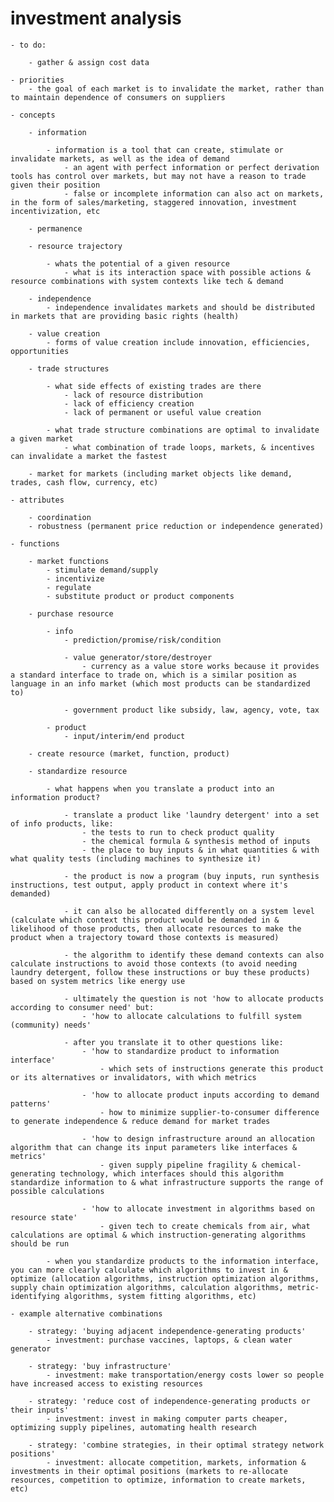 # investment analysis

	- to do:

		- gather & assign cost data

	- priorities
		- the goal of each market is to invalidate the market, rather than to maintain dependence of consumers on suppliers

	- concepts

		- information

			- information is a tool that can create, stimulate or invalidate markets, as well as the idea of demand
				- an agent with perfect information or perfect derivation tools has control over markets, but may not have a reason to trade given their position
				- false or incomplete information can also act on markets, in the form of sales/marketing, staggered innovation, investment incentivization, etc

		- permanence

		- resource trajectory 

			- whats the potential of a given resource
				- what is its interaction space with possible actions & resource combinations with system contexts like tech & demand

		- independence
			- independence invalidates markets and should be distributed in markets that are providing basic rights (health)

		- value creation
			- forms of value creation include innovation, efficiencies, opportunities

		- trade structures

			- what side effects of existing trades are there
				- lack of resource distribution
				- lack of efficiency creation
				- lack of permanent or useful value creation

			- what trade structure combinations are optimal to invalidate a given market
				- what combination of trade loops, markets, & incentives can invalidate a market the fastest

		- market for markets (including market objects like demand, trades, cash flow, currency, etc)

	- attributes

		- coordination
		- robustness (permanent price reduction or independence generated)
		
	- functions

		- market functions
			- stimulate demand/supply
			- incentivize
			- regulate
			- substitute product or product components

		- purchase resource

			- info 
				- prediction/promise/risk/condition

				- value generator/store/destroyer
					- currency as a value store works because it provides a standard interface to trade on, which is a similar position as language in an info market (which most products can be standardized to)

				- government product like subsidy, law, agency, vote, tax

			- product
				- input/interim/end product

		- create resource (market, function, product)

		- standardize resource

			- what happens when you translate a product into an information product?

				- translate a product like 'laundry detergent' into a set of info products, like:
					- the tests to run to check product quality
					- the chemical formula & synthesis method of inputs
					- the place to buy inputs & in what quantities & with what quality tests (including machines to synthesize it)
					
				- the product is now a program (buy inputs, run synthesis instructions, test output, apply product in context where it's demanded)

				- it can also be allocated differently on a system level (calculate which context this product would be demanded in & likelihood of those products, then allocate resources to make the product when a trajectory toward those contexts is measured)

				- the algorithm to identify these demand contexts can also calculate instructions to avoid those contexts (to avoid needing laundry detergent, follow these instructions or buy these products) based on system metrics like energy use

				- ultimately the question is not 'how to allocate products according to consumer need' but:
					- 'how to allocate calculations to fulfill system (community) needs'

				- after you translate it to other questions like:
					- 'how to standardize product to information interface'
						- which sets of instructions generate this product or its alternatives or invalidators, with which metrics

					- 'how to allocate product inputs according to demand patterns'
						- how to minimize supplier-to-consumer difference to generate independence & reduce demand for market trades

					- 'how to design infrastructure around an allocation algorithm that can change its input parameters like interfaces & metrics'
						- given supply pipeline fragility & chemical-generating technology, which interfaces should this algorithm standardize information to & what infrastructure supports the range of possible calculations

					- 'how to allocate investment in algorithms based on resource state' 
						- given tech to create chemicals from air, what calculations are optimal & which instruction-generating algorithms should be run
				
			- when you standardize products to the information interface, you can more clearly calculate which algorithms to invest in & optimize (allocation algorithms, instruction optimization algorithms, supply chain optimization algorithms, calculation algorithms, metric-identifying algorithms, system fitting algorithms, etc)

	- example alternative combinations

		- strategy: 'buying adjacent independence-generating products'
			- investment: purchase vaccines, laptops, & clean water generator

		- strategy: 'buy infrastructure'
			- investment: make transportation/energy costs lower so people have increased access to existing resources

		- strategy: 'reduce cost of independence-generating products or their inputs'
			- investment: invest in making computer parts cheaper, optimizing supply pipelines, automating health research

		- strategy: 'combine strategies, in their optimal strategy network positions'
			- investment: allocate competition, markets, information & investments in their optimal positions (markets to re-allocate resources, competition to optimize, information to create markets, etc)